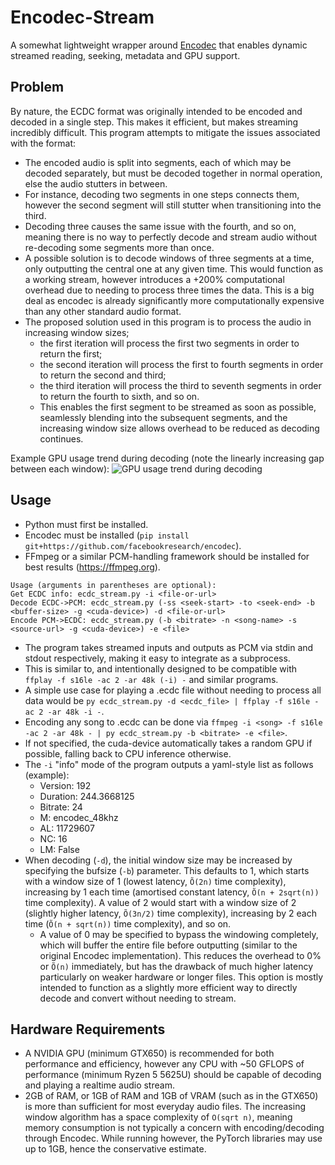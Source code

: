 # Encodec-Stream
A somewhat lightweight wrapper around [Encodec](https://github.com/facebookresearch/encodec) that enables dynamic streamed reading, seeking, metadata and GPU support.

## Problem
By nature, the ECDC format was originally intended to be encoded and decoded in a single step. This makes it efficient, but makes streaming incredibly difficult.
This program attempts to mitigate the issues associated with the format:
- The encoded audio is split into segments, each of which may be decoded separately, but must be decoded together in normal operation, else the audio stutters in between.
- For instance, decoding two segments in one steps connects them, however the second segment will still stutter when transitioning into the third.
- Decoding three causes the same issue with the fourth, and so on, meaning there is no way to perfectly decode and stream audio without re-decoding some segments more than once.
- A possible solution is to decode windows of three segments at a time, only outputting the central one at any given time. This would function as a working stream, however introduces a +200% computational overhead due to needing to process three times the data. This is a big deal as encodec is already significantly more computationally expensive than any other standard audio format.
- The proposed solution used in this program is to process the audio in increasing window sizes;
  - the first iteration will process the first two segments in order to return the first;
  - the second iteration will process the first to fourth segments in order to return the second and third;
  - the third iteration will process the third to seventh segments in order to return the fourth to sixth, and so on.
  - This enables the first segment to be streamed as soon as possible, seamlessly blending into the subsequent segments, and the increasing window size allows overhead to be reduced as decoding continues.


Example GPU usage trend during decoding (note the linearly increasing gap between each window):
![GPU usage trend during decoding](https://mizabot.xyz/u/EOVY6jGAAII.png)

## Usage
- Python must first be installed.
- Encodec must be installed (`pip install git+https://github.com/facebookresearch/encodec`).
- FFmpeg or a similar PCM-handling framework should be installed for best results (https://ffmpeg.org).
```
Usage (arguments in parentheses are optional):
Get ECDC info: ecdc_stream.py -i <file-or-url>
Decode ECDC->PCM: ecdc_stream.py (-ss <seek-start> -to <seek-end> -b <buffer-size> -g <cuda-device>) -d <file-or-url>
Encode PCM->ECDC: ecdc_stream.py (-b <bitrate> -n <song-name> -s <source-url> -g <cuda-device>) -e <file>
```

- The program takes streamed inputs and outputs as PCM via stdin and stdout respectively, making it easy to integrate as a subprocess.
- This is similar to, and intentionally designed to be compatible with `ffplay -f s16le -ac 2 -ar 48k (-i) -` and similar programs.
- A simple use case for playing a .ecdc file without needing to process all data would be `py ecdc_stream.py -d <ecdc_file> | ffplay -f s16le -ac 2 -ar 48k -i -`.
- Encoding any song to .ecdc can be done via `ffmpeg -i <song> -f s16le -ac 2 -ar 48k - | py ecdc_stream.py -b <bitrate> -e <file>`.
- If not specified, the cuda-device automatically takes a random GPU if possible, falling back to CPU inference otherwise.
- The `-i` "info" mode of the program outputs a yaml-style list as follows (example):
  - Version: 192
  - Duration: 244.3668125
  - Bitrate: 24
  - M: encodec_48khz
  - AL: 11729607
  - NC: 16
  - LM: False
- When decoding (`-d`), the initial window size may be increased by specifying the bufsize (`-b`) parameter. This defaults to 1, which starts with a window size of 1 (lowest latency, `Õ(2n)` time complexity), increasing by 1 each time (amortised constant latency, `Õ(n + 2sqrt(n))` time complexity). A value of 2 would start with a window size of 2 (slightly higher latency, `Õ(3n/2)` time complexity), increasing by 2 each time (`Õ(n + sqrt(n))` time complexity), and so on.
  - A value of 0 may be specified to bypass the windowing completely, which will buffer the entire file before outputting (similar to the original Encodec implementation). This reduces the overhead to 0% or `Õ(n)` immediately, but has the drawback of much higher latency particularly on weaker hardware or longer files. This option is mostly intended to function as a slightly more efficient way to directly decode and convert without needing to stream.

## Hardware Requirements
- A NVIDIA GPU (minimum GTX650) is recommended for both performance and efficiency, however any CPU with ~50 GFLOPS of performance (minimum Ryzen 5 5625U) should be capable of decoding and playing a realtime audio stream.
- 2GB of RAM, or 1GB of RAM and 1GB of VRAM (such as in the GTX650) is more than sufficient for most everyday audio files. The increasing window algorithm has a space complexity of `O(sqrt n)`, meaning memory consumption is not typically a concern with encoding/decoding through Encodec. While running however, the PyTorch libraries may use up to 1GB, hence the conservative estimate.
